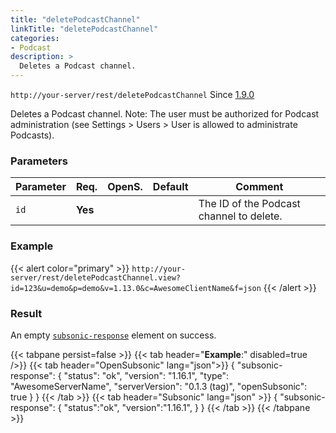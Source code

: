 ```yaml
---
title: "deletePodcastChannel"
linkTitle: "deletePodcastChannel"
categories:
- Podcast
description: >
  Deletes a Podcast channel.
---
```


`http://your-server/rest/deletePodcastChannel` Since [1.9.0](../../subsonic-versions)

Deletes a Podcast channel. Note: The user must be authorized for Podcast administration (see Settings > Users > User is allowed to administrate Podcasts).

### Parameters

| Parameter | Req. | OpenS. | Default | Comment |
| --- | --- | --- | --- | --- |
| `id` | **Yes** |  |    | The ID of the Podcast channel to delete. |

### Example

{{< alert color="primary" >}} `http://your-server/rest/deletePodcastChannel.view?id=123&u=demo&p=demo&v=1.13.0&c=AwesomeClientName&f=json` {{< /alert >}}

### Result

An empty [`subsonic-response`](../../responses/subsonic-response) element on success.

{{< tabpane persist=false >}}
{{< tab header="**Example**:" disabled=true />}}
{{< tab header="OpenSubsonic" lang="json">}}
{
  "subsonic-response": {
    "status": "ok",
    "version": "1.16.1",
    "type": "AwesomeServerName",
    "serverVersion": "0.1.3 (tag)",
    "openSubsonic": true
  }
}
{{< /tab >}}
{{< tab header="Subsonic" lang="json" >}}
{
  "subsonic-response": {
    "status":"ok",
    "version":"1.16.1",
  }
}
{{< /tab >}}
{{< /tabpane >}}
